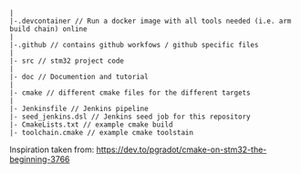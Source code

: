 ```
|
|-.devcontainer // Run a docker image with all tools needed (i.e. arm build chain) online
|
|-.github // contains github workfows / github specific files
|
|- src // stm32 project code
|
|- doc // Documention and tutorial
|
|- cmake // different cmake files for the different targets
|
|- Jenkinsfile // Jenkins pipeline
|- seed_jenkins.dsl // Jenkins seed job for this repository
|- CmakeLists.txt // example cmake build
|- toolchain.cmake // example cmake toolstain
```

Inspiration taken from:
https://dev.to/pgradot/cmake-on-stm32-the-beginning-3766
